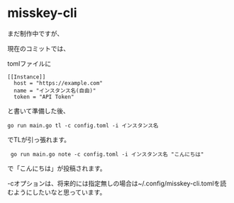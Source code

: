 # misskey-cli

まだ制作中ですが、

現在のコミットでは、

tomlファイルに
```
[[Instance]]
  host = "https://example.com"
  name = "インスタンス名(自由)"
  token = "API Token"

```

と書いて準備した後、

`go run main.go tl -c config.toml -i インスタンス名`

でTLが引っ張れます。

` go run main.go note -c config.toml -i インスタンス名 "こんにちは"`

で「こんにちは」が投稿されます。

-cオプションは、将来的には指定無しの場合は~/.config/misskey-cli.tomlを読むようにしたいなと思っています。